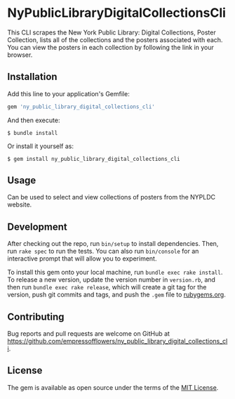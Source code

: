# NyPublicLibraryDigitalCollectionsCli

This CLI scrapes the New York Public Library: Digital Collections, Poster Collection, lists all of the collections and the posters associated with each. You can view the posters in each collection by following the link in your browser.

## Installation

Add this line to your application's Gemfile:

```ruby
gem 'ny_public_library_digital_collections_cli'
```

And then execute:

    $ bundle install

Or install it yourself as:

    $ gem install ny_public_library_digital_collections_cli

## Usage

Can be used to select and view collections of posters from the NYPLDC website.

## Development

After checking out the repo, run `bin/setup` to install dependencies. Then, run `rake spec` to run the tests. You can also run `bin/console` for an interactive prompt that will allow you to experiment.

To install this gem onto your local machine, run `bundle exec rake install`. To release a new version, update the version number in `version.rb`, and then run `bundle exec rake release`, which will create a git tag for the version, push git commits and tags, and push the `.gem` file to [rubygems.org](https://rubygems.org).

## Contributing

Bug reports and pull requests are welcome on GitHub at https://github.com/empressofflowers/ny_public_library_digital_collections_cli.


## License

The gem is available as open source under the terms of the [MIT License](https://opensource.org/licenses/MIT).
